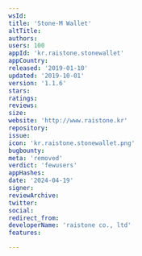 ```yaml
---
wsId: 
title: 'Stone-M Wallet'
altTitle: 
authors: 
users: 100
appId: 'kr.raistone.stonewallet'
appCountry: 
released: '2019-01-10'
updated: '2019-10-01'
version: '1.1.6'
stars: 
ratings: 
reviews: 
size: 
website: 'http://www.raistone.kr'
repository: 
issue: 
icon: 'kr.raistone.stonewallet.png'
bugbounty: 
meta: 'removed'
verdict: 'fewusers'
appHashes: 
date: '2024-04-19'
signer: 
reviewArchive: 
twitter: 
social: 
redirect_from: 
developerName: 'raistone co., ltd'
features: 

---
```


